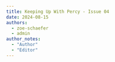 ```yaml
---
title: Keeping Up With Percy - Issue 04
date: 2024-08-15
authors:
  - zoe-schaefer
  - admin
author_notes:
  - "Author"
  - "Editor"
---
```

